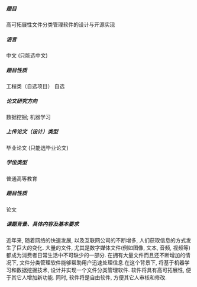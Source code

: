##### 题目

高可拓展性文件分类管理软件的设计与开源实现

##### 语言

中文 
(只能选中文)

##### 题目性质

工程类（自选项目） 
自选

##### 论文研究方向

数据挖掘; 机器学习

##### 上传论文（设计）类型

毕业论文 
(只能选毕业论文)

##### 学位类型

普通高等教育

##### 题目性质

论文

##### 课题背景、具体内容及基本要求

近年来, 随着网络的快速发展, 以及互联网公司的不断增多, 人们获取信息的方式发生了巨大的变化. 大量的文件, 尤其是数字媒体文件(例如图像, 文本, 音频, 视频等)都成为消费者日常生活中不可缺少的一部分. 在拥有大量文件而且还不断增加的情况下, 文件分类管理软件能够帮助用户迅速处理信息.在这个背景下, 将基于机器学习和数据挖掘技术, 设计并实现一个文件分类管理软件. 软件将具有高可拓展性, 便于其它人增加新功能. 同时, 软件将是自由软件, 方便其它人审核和修改.

<!--

**草稿**:

当今的信息处理需求越来越强烈, 对于文件分类的要求也越来越复杂. 本课题的背景是, 使用机器学习技术开发出一个文件分类软件, 实现快速高效地对文件或图片进行自动分类, 从而满足多元化的文件管理需求. 具体内容包括：1. 分类前准备, 利用训练集搭建机器学习平台; 2. 特征提取与转换, 支持多种特征向量; 3. 分类模型的建立与训练, 采用多种分类模型; 4. 评估结果, 评估分类结果准确度. 基本要求包括：1. 支持多类文件和图片分类; 2. 准确度高, 能够快速分类; 3. 功能直观明了. 

你的毕业设计课题的背景是  具体内容包括对文件分类的机器学习技术的研究和应用, 以及数据挖掘技术的有效运用, 利用这些技术实现1.识别文件特征, 2.收集分析用户数据, 3.针对不同场景自动生成相应的结果, 4.智能化分类文件, 5.提供可视化用户界面等功能. 基本要求：设计出一个可以满足以上功能要求的文件分类软件, 能够智能化处理用户文件分类问题, 提高用户操作效率. 

在当今社会, 信息爆炸是一个共同挑战, 大量的文本数据无法得到有效的管理和控制. 人工智能技术正在开发出新的方法来解决这些问题, 其中机器学习和数据挖掘技术是最重要的. 本课题的目的是开发一个文件分类软件, 它能够根据文件的类型, 内容, 时间等特征对文件进行有效的分类和管理, 从而降低信息过载的问题. 本课题将开发一个具有机器学习和数据挖掘功能的文件分类软件, 有助于提升信息管理的效率, 提高工作效率. 

当前, 文件分类在许多领域, 如教育、**、工业等领域中占据重要地位, 它是不同文件之间一种重要的关系. 文件分类是一个复杂的任务, 也是当前的研究热点. 传统的机器学习算法无法满足现代文件分类的需求, 其中最大的问题是它们不能处理文件独特的特征, 比如文件中的语义信息, 用户兴趣等. 
最近几年, 随着计算机技术和数据挖掘技术的发展, 人们开始尝试使用机器学习和数据挖掘技术来解决文件分类问题. 研究者利用机器学习和数据挖掘技术, 通过抓取文件中的独有特征, 将文件划分成不同的类别. 它们允许文件管理者更好地进行文件管理, 并且个性化的提供用户特定的服务. 
本项目基于机器学习和数据挖掘技术, 将构建一个文件分类软件. 主要内容包括文件特征抓取, 算法设计, 以及文件分类测试. 该项目将帮助管理员更好地实现文件分类, 以此来提升文件管理效率. 

的题目是媒体文件分类软件. 研究的目的是研究机器学习和数据挖掘技术, 通过使用这种技术, 可以更好地分类图像、文本、音频和视频等媒体文件. 研究内容主要是建立一种有效的媒体文件分类模型, 用于媒体文件自动分类. 
研究工作包括三个主要方面：（1）对机器学习和数据挖掘的原理进行深入研究; （2）建立一个有效的媒体文件分类模型, 并利用该模型进行数据分析; （3）评估媒体文件分类软件的准确性, 并且根据结果对软件进行必要的完善和修改. 
研究结果将有助于提高媒体文件自动分类的准确性和可靠性, 更好地满足人们在获取、检索和处理媒体文件方面的需求. 

好的！您的毕业设计选题“媒体文件分类软件”主要使用机器学习和数据挖掘技术, 旨在利用这些技术对媒体文件进行分类. 本设计的具体内容主要包括：
1.媒体文件分类软件技术背景：本软件的分类技术基于机器学习和数据挖掘技术, 采用归类、聚类等方法, 可以实现对媒体文件（如图片、视频、音频等）的分类功能. 
2.设计目标：本毕业设计的主要目标是设计一个基于机器学习和数据挖掘技术的软件, 实现对媒体文件的自动分类功能, 并且具有高度的准确性和精确度. 
3.设计步骤：主要设计步骤包括数据采集、特征提取、建立分类模型、模型测试与评估四个步骤. 
4.数据采集：首先建立存储媒体数据的数据库, 从源头收集不同类型的媒体文件, 并将其储存到数据库中. 
5.特征提取：通过抽取特征, 构建媒体分类模型, 以达到分类准确性要求. 
6.建立分类模型：利用收集到数据库中的媒体文件样本, 训练出一个高度准确的分类模型. 
7.模型测试与评估：使用建立的分类模型对同一样本进行多次分类, 并进行模型测试与评估, 以确保模型具备准确率与可靠性. 
最后, 本毕业设计通过机器学习和数据挖掘技术设计出一个具有高度准确性和精确度的媒体文件分类软件, 从而实现对媒体文件的完美分类, 满足现代社会大量媒体文件分类需求. 

好的, 请让我尽快帮你完成. 
本文旨在开发一款可以根据多媒体数据进行自动分类的软件, 主要研究方向是机器学习和数据挖掘. 
首先, 我们要确定的是分类的参数, 也就是说, 我们需要根据哪些特征来对多媒体文件进行分类, 可以是语音特征、视觉特征或者是它们的组合. 接着, 就是分析所选定的特征并为其构建相应的算法, 有时候还需要从已有的资源中提取特征进行模型训练, 如深度学习技术. 
接下来, 就是将算法以及深度学习技术进行结合, 有许多深度学习网络结构可以用于识别和分类多媒体文件, 比如语音识别神经网络、图像识别神经网络、视觉任务处理神经网络. 结合算法和深度学习技术, 可以有效提高多媒体文件的分类精度. 
最后就是利用这些特征进行测试和评估, 可以采用训练集测试和模型评估的方法对多媒体文件分类软件的性能进行评估, 包括准确度、精度、召回率等. 
至此, 多媒体文件分类软件的开发工作基本完成, 在未来, 我们可以根据现有的软件进行改进, 使之更加准确、高效. 

这个毕业设计的基本要求应该是：
1.使用机器学习和数据挖掘技术, 开发一个媒体文件分类软件; 
2.根据媒体文件的特征, 设计合适的特征提取算法; 
3.设计一个有能力处理高维媒体数据的机器学习模型, 能够将媒体文件进行准确的分类; 
4.对模型进行训练、验证, 确定最优的机器学习参数, 达到较高的分类准确率; 
5.开发基于Web的媒体文件分类网站, 实现用户上传文件并实时分类; 
6.实现文件分类和管理的增删改查操作; 
7.测试软件系统, 保证软件的可靠性、安全性

研究该分类软件的意义在于, 它有助于提升人工智能和机器学习技术在媒体文件分类方面的应用. 它可以帮助我们更好地处理大数据资源, 并在多个不同的领域中改进以往的研究成果. 首先, 它可以帮助用户更加快速、有效地分类媒体文件, 并在几乎任何媒体数据库上部署. 另外, 该分类系统还可以帮助用户更可靠地识别特定文件格式, 从而简化媒体文件检索和检索结果的解释. 此外, 适用于机器学习和数据挖掘的新技术, 可以使用户以更加准确和有效的方式提取和解释信息, 有助于实现较佳的文件分类和检索性能. 最后, 开发该分类系统有助于加快媒体文件检索的工作流程, 提高生产力和提升客户体验.

-->
